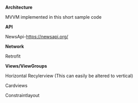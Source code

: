 **Architecture**

MVVM implemented in this short sample code



**API**

NewsApi-https://newsapi.org/



**Network**

Retrofit



**Views/ViewGroups**

Horizontal Recylerview (This can easily be altered to vertical)

Cardviews

Constraintlayout


